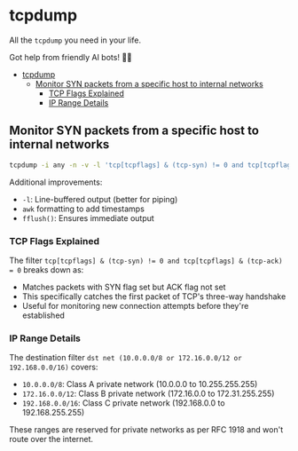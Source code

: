 # tcpdump

All the `tcpdump` you need in your life.

Got help from friendly AI bots! 🤖✨

- [tcpdump](#tcpdump)
  - [Monitor SYN packets from a specific host to internal networks](#monitor-syn-packets-from-a-specific-host-to-internal-networks)
    - [TCP Flags Explained](#tcp-flags-explained)
    - [IP Range Details](#ip-range-details)

## Monitor SYN packets from a specific host to internal networks

```bash
tcpdump -i any -n -v -l 'tcp[tcpflags] & (tcp-syn) != 0 and tcp[tcpflags] & (tcp-ack) = 0 and src host 10.199.39.45 and dst net (10.0.0.0/8 or 172.16.0.0/12 or 192.168.0.0/16)' | awk '{ print strftime("%Y-%m-%d %H:%M:%S"), $0; fflush(); }'
```

Additional improvements:

- `-l`: Line-buffered output (better for piping)
- `awk` formatting to add timestamps
- `fflush()`: Ensures immediate output

### TCP Flags Explained

The filter `tcp[tcpflags] & (tcp-syn) != 0 and tcp[tcpflags] & (tcp-ack) = 0` breaks down as:

- Matches packets with SYN flag set but ACK flag not set
- This specifically catches the first packet of TCP's three-way handshake
- Useful for monitoring new connection attempts before they're established

### IP Range Details

The destination filter `dst net (10.0.0.0/8 or 172.16.0.0/12 or 192.168.0.0/16)` covers:

- `10.0.0.0/8`: Class A private network (10.0.0.0 to 10.255.255.255)
- `172.16.0.0/12`: Class B private network (172.16.0.0 to 172.31.255.255)
- `192.168.0.0/16`: Class C private network (192.168.0.0 to 192.168.255.255)

These ranges are reserved for private networks as per RFC 1918 and won't route over the internet.
